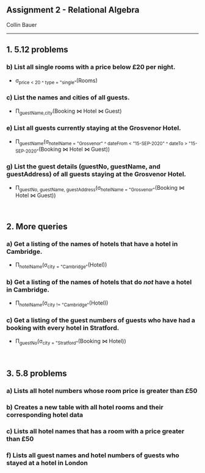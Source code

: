 ## Assignment 2 - Relational Algebra

Collin Bauer

---

## 1. 5.12 problems

### b) List all single rooms with a price below £20 per night.
- σ<sub>price < 20 ^ type = "single"</sub>(Rooms)

### c) List the names and cities of all guests.
- Π<sub>guestName,city</sub>(Booking ⋈ Hotel ⋈ Guest)

### e) List all guests currently staying at the Grosvenor Hotel.
- Π<sub>guestName</sub>(σ<sub>hotelName = "Grosvenor" ^ dateFrom < "15-SEP-2020" ^ dateTo > "15-SEP-2020"</sub>(Booking ⋈ Hotel ⋈ Guest))

### g) List the guest details (guestNo, guestName, and guestAddress) of all guests staying at the Grosvenor Hotel.
- Π<sub>guestNo, guestName, guestAddress</sub>(σ<sub>hotelName = "Grosvenor"</sub>(Booking ⋈ Hotel ⋈ Guest))

<br/>

## 2. More queries

### a) Get a listing of the names of hotels that have a hotel in Cambridge.
- Π<sub>hotelName</sub>(σ<sub>city = "Cambridge"</sub>(Hotel))

### b) Get a listing of the names of hotels that do *not* have a hotel in Cambridge.
- Π<sub>hotelName</sub>(σ<sub>city != "Cambridge"</sub>(Hotel))

### c) Get a listing of the guest numbers of guests who have had a booking with every hotel in Stratford.
- Π<sub>guestNo</sub>(σ<sub>city = "Stratford"</sub>(Booking ⋈ Hotel))

<br/>

## 3. 5.8 problems

### a) Lists all hotel numbers whose room price is greater than £50
### b) Creates a new table with all hotel rooms and their corresponding hotel data
### c) Lists all hotel names that has a room with a price greater than £50
### f) Lists all guest names and hotel numbers of guests who stayed at a hotel in London